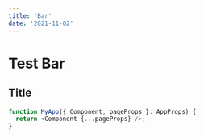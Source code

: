 ```yaml
---
title: 'Bar'
date: '2021-11-02'
---
```


# Test Bar

## Title

```javascript
function MyApp({ Component, pageProps }: AppProps) {
  return <Component {...pageProps} />;
}
```
